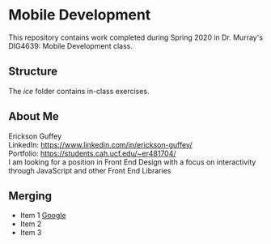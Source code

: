 # Mobile Development
This repository contains work completed during Spring 2020 in Dr. Murray's DIG4639: Mobile Development class.

## Structure
The *ice* folder contains in-class exercises. 

## About Me
Erickson Guffey <br>
LinkedIn: https://www.linkedin.com/in/erickson-guffey/ <br>
Portfolio: https://students.cah.ucf.edu/~er481704/ <br>
I am looking for a position in Front End Design with a focus on interactivity through JavaScript and other Front End Libraries

## Merging
- Item 1 [Google](http://www.google.com)
- Item 2
- Item 3